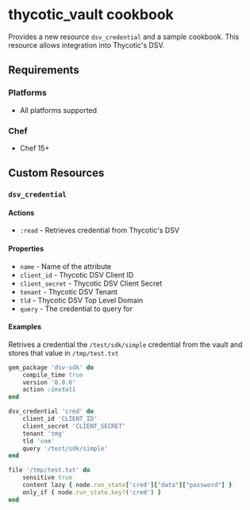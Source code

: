 # thycotic_vault cookbook

Provides a new resource `dsv_credential` and a sample cookbook. This resource allows integration into Thycotic's DSV. 

## Requirements

### Platforms
* All platforms supported

### Chef
* Chef 15+

## Custom Resources

### `dsv_credential`

#### Actions
* `:read` - Retrieves credential from Thycotic's DSV

#### Properties
* `name` - Name of the attribute
* `client_id` - Thycotic DSV Client ID
* `client_secret` - Thycotic DSV Client Secret
* `tenant` - Thycotic DSV Tenant
* `tld` - Thycotic DSV Top Level Domain
* `query` - The credential to query for

#### Examples

Retrives a credential the `/test/sdk/simple` credential from the vault and stores that value in `/tmp/test.txt`

```ruby
gem_package 'dsv-sdk' do
    compile_time true
    version '0.0.6'
    action :install
end

dsv_credential 'cred' do
    client_id 'CLIENT_ID'
    client_secret 'CLIENT_SECRET'
    tenant 'tmg'
    tld 'com'
    query '/test/sdk/simple'
end

file '/tmp/test.txt' do
	sensitive true
	content lazy { node.run_state['cred']["data"]["password"] }
	only_if { node.run_state.key?('cred') }
end
```